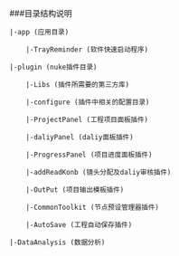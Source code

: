 ###目录结构说明

    |-app (应用目录)

        |-TrayReminder (软件快速启动程序)
        
    |-plugin (nuke插件目录)
    
        |-Libs (插件所需要的第三方库)
        
        |-configure (插件中相关的配置目录)
        
        |-ProjectPanel (工程项目面板插件)
        
        |-daliyPanel (daliy面板插件)
        
        |-ProgressPanel (项目进度面板插件)
        
        |-addReadKonb (镜头分配及daliy审核插件)
        
        |-OutPut (项目输出模板插件)
        
        |-CommonToolkit (节点预设管理器插件)
        
        |-AutoSave (工程自动保存插件)
    
    |-DataAnalysis (数据分析)